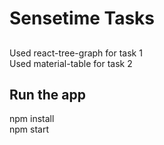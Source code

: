# Sensetime Tasks

##
Used react-tree-graph for task 1 <br/>
Used material-table for task 2 <br/>

## Run the app

npm install<br/>
npm start<br/>
